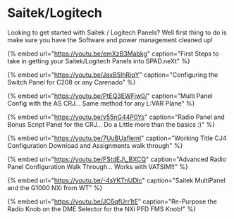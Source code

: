 # Saitek/Logitech

Looking to get started with Saitek / Logitech Panels?  Well first thing to do is make sure you have the Software and power management cleaned up!

{% embed url="https://youtu.be/emXzB3Mabkg" caption="First Steps to take in getting your Saitek/Logitech Panels into SPAD.neXt" %}

{% embed url="https://youtu.be/JaxB5IhRiqY" caption="Configuring the Switch Panel for C208 or any Carenado" %}

{% embed url="https://youtu.be/PtEQ3EWFjw0/" caption="Multi Panel Config with the AS CRJ... Same method for any L:VAR Plane" %}

{% embed url="https://youtu.be/v55nG44P0Ys" caption="Radio Panel and Bonus Script Panel for the CRJ... Do a Little more than the basics :\)" %}

{% embed url="https://youtu.be/7UuBUaflemI" caption="Working Title CJ4 Configuration Download and Assignments walk through" %}

{% embed url="https://youtu.be/FStdEJ\_BXCQ" caption="Advanced Radio Panel Configuration Walk Through... Works with VATSIM!!" %}

{% embed url="https://youtu.be/-4sYKTnUDlc" caption="Saitek MultiPanel and the G1000 NXi from WT" %}

{% embed url="https://youtu.be/JC6qfUrr1tE" caption="Re-Purpose the Radio Knob on the DME Selector for the NXi PFD FMS Knob!" %}





